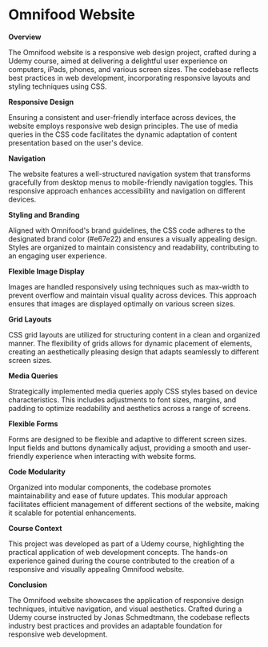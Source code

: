 # Omnifood Website
**Overview**

The Omnifood website is a responsive web design project, crafted during a Udemy course, aimed at delivering a delightful user experience on computers, iPads, phones, and various screen sizes. The codebase reflects best practices in web development, incorporating responsive layouts and styling techniques using CSS.

**Responsive Design**

Ensuring a consistent and user-friendly interface across devices, the website employs responsive web design principles. The use of media queries in the CSS code facilitates the dynamic adaptation of content presentation based on the user's device.

**Navigation**

The website features a well-structured navigation system that transforms gracefully from desktop menus to mobile-friendly navigation toggles. This responsive approach enhances accessibility and navigation on different devices.

**Styling and Branding**

Aligned with Omnifood's brand guidelines, the CSS code adheres to the designated brand color (#e67e22) and ensures a visually appealing design. Styles are organized to maintain consistency and readability, contributing to an engaging user experience.

**Flexible Image Display**

Images are handled responsively using techniques such as max-width to prevent overflow and maintain visual quality across devices. This approach ensures that images are displayed optimally on various screen sizes.

**Grid Layouts**

CSS grid layouts are utilized for structuring content in a clean and organized manner. The flexibility of grids allows for dynamic placement of elements, creating an aesthetically pleasing design that adapts seamlessly to different screen sizes.

**Media Queries**

Strategically implemented media queries apply CSS styles based on device characteristics. This includes adjustments to font sizes, margins, and padding to optimize readability and aesthetics across a range of screens.

**Flexible Forms**

Forms are designed to be flexible and adaptive to different screen sizes. Input fields and buttons dynamically adjust, providing a smooth and user-friendly experience when interacting with website forms.

**Code Modularity**

Organized into modular components, the codebase promotes maintainability and ease of future updates. This modular approach facilitates efficient management of different sections of the website, making it scalable for potential enhancements.

**Course Context**

This project was developed as part of a Udemy course, highlighting the practical application of web development concepts. The hands-on experience gained during the course contributed to the creation of a responsive and visually appealing Omnifood website.

**Conclusion**

The Omnifood website showcases the application of responsive design techniques, intuitive navigation, and visual aesthetics. Crafted during a Udemy course instructed by Jonas Schmedtmann, the codebase reflects industry best practices and provides an adaptable foundation for responsive web development.

